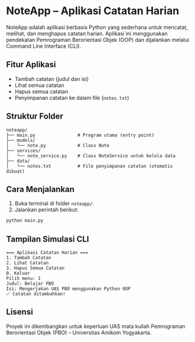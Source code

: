 
# NoteApp – Aplikasi Catatan Harian

NoteApp adalah aplikasi berbasis Python yang sederhana untuk mencatat, melihat, dan menghapus catatan harian. Aplikasi ini menggunakan pendekatan Pemrograman Berorientasi Objek (OOP) dan dijalankan melalui Command Line Interface (CLI).

## Fitur Aplikasi
- Tambah catatan (judul dan isi)
- Lihat semua catatan
- Hapus semua catatan
- Penyimpanan catatan ke dalam file (`notes.txt`)

## Struktur Folder
```
noteapp/
├── main.py                # Program utama (entry point)
├── models/
│   └── note.py            # Class Note
├── services/
│   └── note_service.py    # Class NoteService untuk kelola data
├── data/
│   └── notes.txt          # File penyimpanan catatan (otomatis dibuat)
```

## Cara Menjalankan
1. Buka terminal di folder `noteapp/`.
3. Jalankan perintah berikut:

```bash
python main.py
```

## Tampilan Simulasi CLI
```
=== Aplikasi Catatan Harian ===
1. Tambah Catatan
2. Lihat Catatan
3. Hapus Semua Catatan
0. Keluar
Pilih menu: 1
Judul: Belajar PBO
Isi: Mengerjakan UAS PBO menggunakan Python OOP
✅ Catatan ditambahkan!
```

## Lisensi
Proyek ini dikembangkan untuk keperluan UAS mata kuliah Pemrograman Berorientasi Objek (PBO) – Universitas Amikom Yogyakarta.
